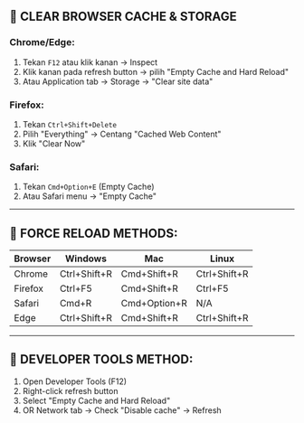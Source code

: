 ## 🧹 CLEAR BROWSER CACHE & STORAGE

### Chrome/Edge:
1. Tekan `F12` atau klik kanan → Inspect
2. Klik kanan pada refresh button → pilih "Empty Cache and Hard Reload"
3. Atau Application tab → Storage → "Clear site data"

### Firefox:
1. Tekan `Ctrl+Shift+Delete` 
2. Pilih "Everything" → Centang "Cached Web Content"
3. Klik "Clear Now"

### Safari:
1. Tekan `Cmd+Option+E` (Empty Cache)
2. Atau Safari menu → "Empty Cache"

---

## 📱 FORCE RELOAD METHODS:

| Browser | Windows | Mac | Linux |
|---------|---------|-----|-------|
| Chrome  | Ctrl+Shift+R | Cmd+Shift+R | Ctrl+Shift+R |
| Firefox | Ctrl+F5 | Cmd+Shift+R | Ctrl+F5 |
| Safari  | Cmd+R | Cmd+Option+R | N/A |
| Edge    | Ctrl+Shift+R | Cmd+Shift+R | Ctrl+Shift+R |

---

## 🔧 DEVELOPER TOOLS METHOD:
1. Open Developer Tools (F12)
2. Right-click refresh button
3. Select "Empty Cache and Hard Reload"
4. OR Network tab → Check "Disable cache" → Refresh